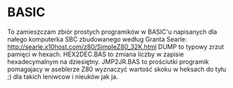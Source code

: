 # BASIC
To zamieszczam zbiór prostych programików w BASIC'u napisanych dla nałego komputerka SBC zbudowanego według Granta Searle: http://searle.x10host.com/z80/SimpleZ80_32K.html
DUMP to typowy zrzut pamięci w hexach.
HEX2DEC.BAS to zmiana liczby w zapisie hexadecymalnym na dziesiętny.
JMP2JR.BAS to prościutki programik pomagajacy w aseblerze Z80 wyznaczyć wartość skoku w heksach do tyłu ;) 
dla takich leniwcow i nieuków jak ja.
